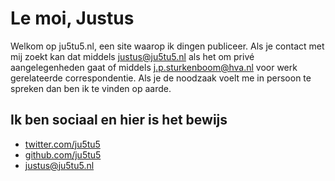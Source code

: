# Le moi, Justus

Welkom op ju5tu5.nl, een site waarop ik dingen publiceer.  Als je contact met
mij zoekt kan dat middels [justus@ju5tu5.nl](mailto:justus@ju5tu5.nl) als het
om privé aangelegenheden gaat of middels [j.p.sturkenboom@hva.nl](mailto:j.p.sturkenboom@hva.nl)
voor werk gerelateerde correspondentie.  Als je de noodzaak voelt me in persoon
te spreken dan ben ik te vinden op aarde.

## Ik ben sociaal en hier is het bewijs

*   [twitter.com/ju5tu5](https://twitter.com/ju5tu5)
*   [github.com/ju5tu5](https://github.com/ju5tu5)
*   [justus@ju5tu5.nl](mailto:justus@ju5tu5.nl)
